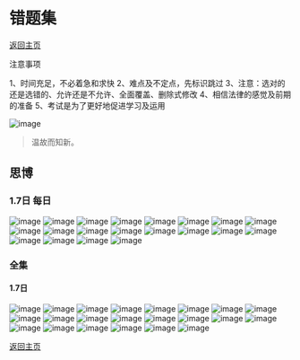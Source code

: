 # 错题集
[返回主页](/)

注意事项

1、时间充足，不必着急和求快
2、难点及不定点，先标识跳过
3、注意：选对的还是选错的、允许还是不允许、全面覆盖、删除式修改
4、相信法律的感觉及前期的准备
5、考试是为了更好地促进学习及运用

![image](https://user-images.githubusercontent.com/42224627/148513695-e0e75953-d234-4c38-a4d0-f3193b14b52a.png)
> 温故而知新。

## 思博

### 1.7日 每日

![image](https://user-images.githubusercontent.com/42224627/148513771-be7977ac-74bc-4d47-a809-8359a02cc3ea.png)
![image](https://user-images.githubusercontent.com/42224627/148513781-a4d08946-4f8a-4eb7-8d63-bed7783617a8.png)
![image](https://user-images.githubusercontent.com/42224627/148513791-83b582e4-06c0-40fc-bf55-1c89cd8df2b9.png)
![image](https://user-images.githubusercontent.com/42224627/148513801-58dfdfe9-fec8-4947-b4cb-5c3c7e55e0cd.png)
![image](https://user-images.githubusercontent.com/42224627/148513807-a9c93ee6-d29d-4b0f-8443-2733af64ee69.png)
![image](https://user-images.githubusercontent.com/42224627/148513814-ce07b0f0-5f77-40ab-bb71-a293fa14c0f5.png)
![image](https://user-images.githubusercontent.com/42224627/148513821-fe00fe34-38d0-4ae8-96da-5dd57d5f3a1a.png)
![image](https://user-images.githubusercontent.com/42224627/148513838-eee75df4-2687-477c-a8b7-ba5ddebcb670.png)
![image](https://user-images.githubusercontent.com/42224627/148513842-84f07c15-c9b3-4da6-8c5a-1e7b07e4b8a7.png)
![image](https://user-images.githubusercontent.com/42224627/148513852-67b316e5-414f-4936-849f-2ce85c7f3ca4.png)
![image](https://user-images.githubusercontent.com/42224627/148513861-cbaa61ea-abf0-422a-82a8-fec9ee2d115a.png)
![image](https://user-images.githubusercontent.com/42224627/148513871-bf4f9cbf-1865-454a-920a-662ca6924fe8.png)
![image](https://user-images.githubusercontent.com/42224627/148513881-f460ad7c-6331-43c7-8d22-013399509720.png)
![image](https://user-images.githubusercontent.com/42224627/148513894-48fb4876-d9bc-493e-b25c-2e7c3ed1dc0b.png)
![image](https://user-images.githubusercontent.com/42224627/148513903-d4567ec1-0905-42b8-b971-f5e67c25c7dc.png)
![image](https://user-images.githubusercontent.com/42224627/148513908-4cd41189-3ae0-40dc-91f2-3a9cef4f6331.png)
![image](https://user-images.githubusercontent.com/42224627/148513915-742bcadc-b999-448b-b977-6a38d93bbfbf.png)
![image](https://user-images.githubusercontent.com/42224627/148513921-1b838af8-94fd-416d-8b9d-0317507f189b.png)
![image](https://user-images.githubusercontent.com/42224627/148513928-a627ab0e-65a6-4351-9804-888d27a5ea22.png)
![image](https://user-images.githubusercontent.com/42224627/148513937-d32e0b98-c87a-49ac-b797-1e42bf3880c1.png)

### 全集

#### 1.7日

![image](https://user-images.githubusercontent.com/42224627/148538178-965bc7f7-6919-44c1-be7f-75ec943acd8d.png)
![image](https://user-images.githubusercontent.com/42224627/148538188-9db37edb-e82c-487e-8931-f90847baa8be.png)
![image](https://user-images.githubusercontent.com/42224627/148538195-0215e60b-94ac-45b5-b934-678d13697677.png)
![image](https://user-images.githubusercontent.com/42224627/148538204-874bc3fe-5d6d-4054-a299-4bfad8090518.png)
![image](https://user-images.githubusercontent.com/42224627/148538208-d00ca4d0-e421-40a6-b8ef-fa79796f9269.png)
![image](https://user-images.githubusercontent.com/42224627/148538216-d7a62c02-9186-4d56-84bb-ad277fcb4749.png)
![image](https://user-images.githubusercontent.com/42224627/148538247-9bd0c1f5-7a00-4bfa-8a47-802fd3b77083.png)
![image](https://user-images.githubusercontent.com/42224627/148538253-83012f7c-afa5-4edb-b715-3646001290e2.png)
![image](https://user-images.githubusercontent.com/42224627/148538260-cb0b0537-c7e9-49fb-9d44-fc4b69308336.png)
![image](https://user-images.githubusercontent.com/42224627/148538269-363c97a0-09af-48af-bc17-7598d198d20a.png)
![image](https://user-images.githubusercontent.com/42224627/148538279-11d2fd2c-ddf4-41c9-b249-9299fc6ef916.png)
![image](https://user-images.githubusercontent.com/42224627/148538302-b2b292ef-e028-4a50-b8c8-3e27ac583032.png)
![image](https://user-images.githubusercontent.com/42224627/148538313-995e9f0c-7b48-4ba3-ae33-e7a7cea4f8ca.png)
![image](https://user-images.githubusercontent.com/42224627/148538319-f66056e1-ff8d-40f7-95bf-e1c663ab5254.png)
![image](https://user-images.githubusercontent.com/42224627/148538320-6f3fed34-a206-4722-8eeb-ffb5ef3e72a9.png)
![image](https://user-images.githubusercontent.com/42224627/148538328-96e91b4d-a51e-47e5-ac6b-077922b05127.png)
![image](https://user-images.githubusercontent.com/42224627/148538335-5d816cde-4efd-43dc-8e10-07b2e95c4073.png)
![image](https://user-images.githubusercontent.com/42224627/148538341-91ffebc1-2be7-41db-bae3-044a51b934fd.png)
![image](https://user-images.githubusercontent.com/42224627/148538347-3ab3f9a2-1861-410a-a848-4d141d1d0495.png)
![image](https://user-images.githubusercontent.com/42224627/148538354-15ead57f-544f-41c5-950d-fb4fcbc480de.png)
![image](https://user-images.githubusercontent.com/42224627/148538361-177a0e6f-4095-41fb-b3e1-6c78d0497806.png)
![image](https://user-images.githubusercontent.com/42224627/148538371-842a03a2-3480-441d-a0b7-15a396ea4a96.png)



[返回主页](/)
